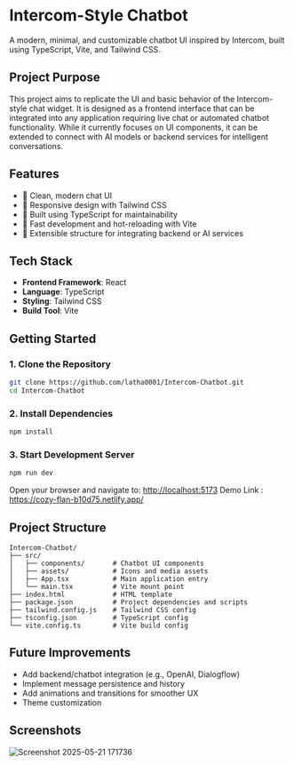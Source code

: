 #  Intercom-Style Chatbot

A modern, minimal, and customizable chatbot UI inspired by Intercom, built using TypeScript, Vite, and Tailwind CSS.


##  Project Purpose

This project aims to replicate the UI and basic behavior of the Intercom-style chat widget. It is designed as a frontend interface that can be integrated into any application requiring live chat or automated chatbot functionality. While it currently focuses on UI components, it can be extended to connect with AI models or backend services for intelligent conversations.


##  Features

- 🔹 Clean, modern chat UI
- 🔹 Responsive design with Tailwind CSS
- 🔹 Built using TypeScript for maintainability
- 🔹 Fast development and hot-reloading with Vite
- 🔹 Extensible structure for integrating backend or AI services



##  Tech Stack

- **Frontend Framework**: React
- **Language**: TypeScript
- **Styling**: Tailwind CSS
- **Build Tool**: Vite


##  Getting Started

### 1. Clone the Repository

```bash
git clone https://github.com/latha0001/Intercom-Chatbot.git
cd Intercom-Chatbot
````

### 2. Install Dependencies

```bash
npm install
```

### 3. Start Development Server

```bash
npm run dev
```

Open your browser and navigate to: [http://localhost:5173](http://localhost:5173)
Demo Link : https://cozy-flan-b10d75.netlify.app/



##  Project Structure

```plaintext
Intercom-Chatbot/
├── src/
│   ├── components/       # Chatbot UI components
│   ├── assets/           # Icons and media assets
│   ├── App.tsx           # Main application entry
│   └── main.tsx          # Vite mount point
├── index.html            # HTML template
├── package.json          # Project dependencies and scripts
├── tailwind.config.js    # Tailwind CSS config
├── tsconfig.json         # TypeScript config
└── vite.config.ts        # Vite build config
```


## Future Improvements

* Add backend/chatbot integration (e.g., OpenAI, Dialogflow)
* Implement message persistence and history
* Add animations and transitions for smoother UX
* Theme customization



##  Screenshots

![Screenshot 2025-05-21 171736](https://github.com/user-attachments/assets/2205f3fa-7201-408c-bd92-936e14b35f4d)




